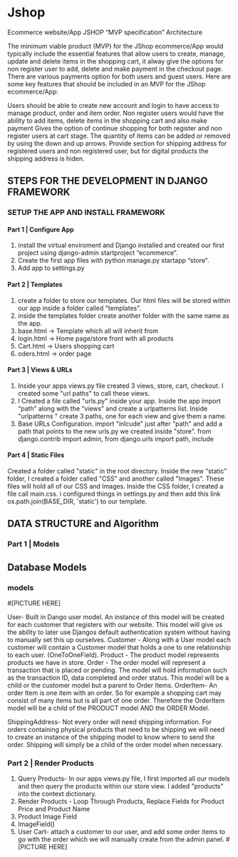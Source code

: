 # Jshop
Ecommerce website/App
JSHOP “MVP specification”
Architecture

The minimum viable product (MVP) for the JShop ecommerce/App would typically include the essential features that allow users to create, manage, update and delete items in the shopping cart, it alway give the options for non register user to add, delete and make payment in the checkout page. There are various payments option for both users and guest users. Here are some key features that should be included in an MVP for the JShop ecommerce/App:

Users should be able to create new account and login to have access to manage product, order and item order.
Non register users would have the ability to add items, delete items in the shopping cart and also make payment
Gives the option of continue shopping for both register and non register users at cart stage. The quantity of items can be added or removed by using the down and up arrows.
Provide section for shipping address for registered users and non registered user, but for digital products the shipping address is hiden.
##                                            STEPS FOR THE DEVELOPMENT IN DJANGO FRAMEWORK
###                                           SETUP THE APP AND INSTALL FRAMEWORK
####             Part 1 | Configure App
1. install the virtual enviroment and Django installed and created our first project using django-admin startproject “ecommerce”.
2. Create the first app files with python manage.py startapp “store".
3. Add app to settings.py
####              Part 2 | Templates
1. create a folder to store our templates. Our html files will be stored within our app inside a folder called "templates".
2. inside the templates folder create another folder with the same name as the app.
3. base.html → Template which all will inherit from
4. login.html → Home page/store front with all products
5. Cart.html → Users shopping cart
6. oders.html → order page
####              Part 3 | Views & URLs
1. Inside your apps views.py file created 3 views, store, cart, checkout. I created some "url paths" to call these views.
2. I Created a file called "urls.py" inside your app. Inside the app import “path” along with the “views” and create a urlpatterns list. Inside "urlpatterns " create 3 paths, one for each view and give them a name.
3. Base URLs Configuration. import "inlcude" just after "path" and add a path that points to the new urls.py we created inside "store". from django.contrib import admin, from django.urls import path, include
####              Part 4 | Static Files
Created a folder called "static" in the root directory.
Inside the new “static” folder, I created a folder called "CSS" and another called "Images". These files will hold all of our CSS and Images.
Inside the CSS folder, I created a file call main.css.
i configured things in settings.py and then add this link os.path.join(BASE_DIR, 'static') to our template.
##            DATA STRUCTURE and Algorithm
###           Part 1 | Models
## Database Models
### models
#[PICTURE HERE]

User- Built in Dango user model. An instance of this model will be created for each customer that registers with our website. This model will give us the ability to later use Djangos default authentication system without having to manually set this up ourselves.
Customer - Along with a User model each customer will contain a Customer model that holds a one to one relationship to each user. (OneToOneField).
Product - The product model represents products we have in store.
Order - The order model will represent a transaction that is placed or pending. The model will hold information such as the transaction ID, data completed and order status. This model will be a child or the customer model but a parent to Order Items.
OrderItem- An order Item is one item with an order. So for example a shopping cart may consist of many items but is all part of one order. Therefore the OrderItem model will be a child of the PRODUCT model AND the ORDER Model.

ShippingAddress- Not every order will need shipping information. For orders containing physical products that need to be shipping we will need to create an instance of the shipping model to know where to send the order. Shipping will simply be a child of the order model when necessary.

###             Part 2 | Render Products
1. Query Products- In our apps views.py file, I first imported all our models and then query the products within our store view. I added "products" into the context dictionary.
2. Render Products - Loop Through Products, Replace Fields for Product Price and Product Name
2. Product Image Field
3. ImageField()
4. User Cart- attach a customer to our user, and add some order items to go with the order which we will manually create from the admin panel.
#[PICTURE HERE]

